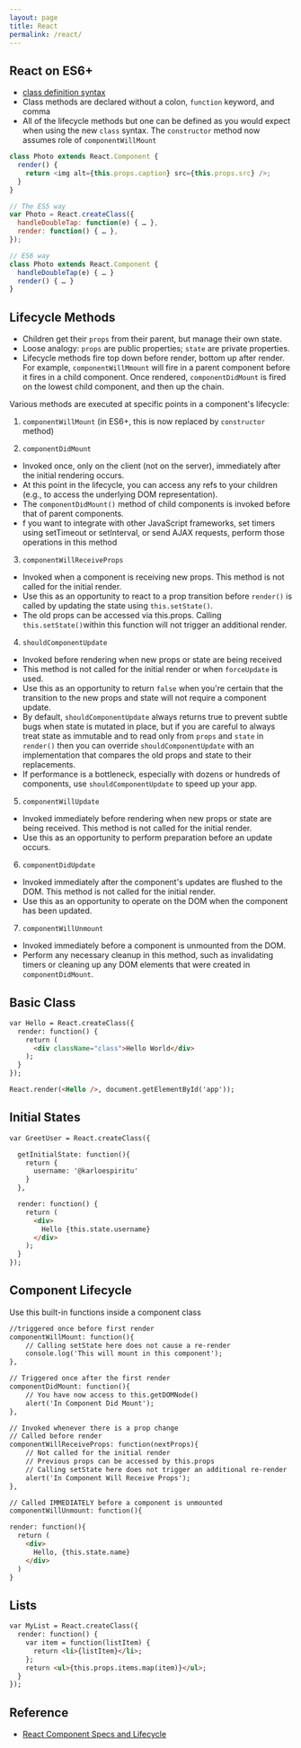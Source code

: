 ```yaml
---
layout: page
title: React
permalink: /react/
---
```


## React on ES6+

- [class definition syntax](https://babeljs.io/docs/learn-es2015/#classes)
- Class methods are declared without a colon, `function` keyword, and comma
- All of the lifecycle methods but one can be defined as you would expect when using the new `class` syntax. The `constructor` method now assumes role of `componentWillMount`

```js
class Photo extends React.Component {
  render() {
    return <img alt={this.props.caption} src={this.props.src} />;
  }
}
```

```js
// The ES5 way
var Photo = React.createClass({
  handleDoubleTap: function(e) { … },
  render: function() { … },
});

// ES6 way
class Photo extends React.Component {
  handleDoubleTap(e) { … }
  render() { … }
}

```

## Lifecycle Methods

- Children get their `props` from their parent, but manage their own state.
- Loose analogy: `props` are public properties; `state` are private properties.
- Lifecycle methods fire top down before render, bottom up after render. For example, `componentWillMmount` will fire in a parent component before it fires in a child component. Once rendered, `componentDidMount` is fired on the lowest child component, and then up the chain.

Various methods are executed at specific points in a component's lifecycle:

1. `componentWillMount` (in ES6+, this is now replaced by `constructor` method)

2. `componentDidMount`
  - Invoked once, only on the client (not on the server), immediately after the initial rendering occurs.
  - At this point in the lifecycle, you can access any refs to your children (e.g., to access the underlying DOM representation).
  - The `componentDidMount()` method of child components is invoked before that of parent components.
  - f you want to integrate with other JavaScript frameworks, set timers using setTimeout or setInterval, or send AJAX requests, perform those operations in this method

3. `componentWillReceiveProps`
  - Invoked when a component is receiving new props. This method is not called for the initial render.
  - Use this as an opportunity to react to a prop transition before `render()` is called by updating the state using `this.setState()`.
  - The old props can be accessed via this.props. Calling `this.setState()`within this function will not trigger an additional render.

4. `shouldComponentUpdate`
  - Invoked before rendering when new props or state are being received
  - This method is not called for the initial render or when `forceUpdate` is used.
  - Use this as an opportunity to return `false` when you're certain that the transition to the new props and state will not require a component update.
  - By default, `shouldComponentUpdate` always returns true to prevent subtle bugs when state is mutated in place, but if you are careful to always treat state as immutable and to read only from `props` and `state` in `render()` then you can override `shouldComponentUpdate` with an implementation that compares the old props and state to their replacements.
  - If performance is a bottleneck, especially with dozens or hundreds of components, use `shouldComponentUpdate` to speed up your app.

5. `componentWillUpdate`
  - Invoked immediately before rendering when new props or state are being received. This method is not called for the initial render.
  - Use this as an opportunity to perform preparation before an update occurs.

6. `componentDidUpdate`
  - Invoked immediately after the component's updates are flushed to the DOM. This method is not called for the initial render.
  - Use this as an opportunity to operate on the DOM when the component has been updated.

7. `componentWillUnmount`
  - Invoked immediately before a component is unmounted from the DOM.
  - Perform any necessary cleanup in this method, such as invalidating timers or cleaning up any DOM elements that were created in `componentDidMount`.

## Basic Class

```html
var Hello = React.createClass({
  render: function() {
    return (
      <div className="class">Hello World</div>
    );
  }
});

React.render(<Hello />, document.getElementById('app'));
```
## Initial States

```html
var GreetUser = React.createClass({

  getInitialState: function(){
    return {
      username: '@karloespiritu'
    }
  },

  render: function() {
    return (
      <div>
        Hello {this.state.username}
      </div>
    );
  }
});
```

## Component Lifecycle

Use this built-in functions inside a component class

```html
//triggered once before first render
componentWillMount: function(){
    // Calling setState here does not cause a re-render
    console.log('This will mount in this component');
},

// Triggered once after the first render
componentDidMount: function(){
    // You have now access to this.getDOMNode()
    alert('In Component Did Mount');
},

// Invoked whenever there is a prop change
// Called before render
componentWillReceiveProps: function(nextProps){
    // Not called for the initial render
    // Previous props can be accessed by this.props
    // Calling setState here does not trigger an additional re-render
    alert('In Component Will Receive Props');
},

// Called IMMEDIATELY before a component is unmounted
componentWillUnmount: function(){

render: function(){
  return (
    <div>
      Hello, {this.state.name}
    </div>
  )
}
```

## Lists

```html
var MyList = React.createClass({
  render: function() {
    var item = function(listItem) {
      return <li>{listItem}</li>;
    };
    return <ul>{this.props.items.map(item)}</ul>;
  }
});
```

## Reference

- [React Component Specs and Lifecycle](https://facebook.github.io/react/docs/component-specs.html)
